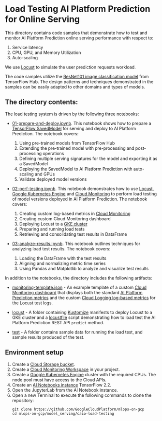 # Load Testing AI Platform Prediction for Online Serving

This directory contains code samples that demonstrate how to test and monitor AI Platform Prediction online serving performance with respect to:
1. Service latency
2. CPU, GPU, and Memory Utilization 
3. Auto-scaling

We use [Locust](locust.io) to simulate the user prediction requests workload. 

The code samples utilize the [ResNet101 image classification model](https://tfhub.dev/google/imagenet/resnet_v2_101/classification/4) from TensorFlow Hub. 
The design patterns and techniques demonstrated in the samples can be easily adapted to other domains and types of models.

## The directory contents:
The load testing system is driven by the following three notebooks:

* [01-prepare-and-deploy.ipynb](01-prepare-and-deployipynb). This notebook shows how to prepare a [TensorFlow SavedModel](https://www.tensorflow.org/guide/saved_model) for 
serving and deploy to AI Platform Prediction. The notebook covers:
    1. Using pre-trained models from TensorFlow Hub
    2. Extending the pre-trained model with pre-processing and post-processing operations 
    3. Defining multiple serving signatures for the model and exporting it as a SavedModel
    4. Deploying the SavedModel to AI Platform Prediction with auto-scaling and GPUs
    5. Validate deployed model versions

* [02-perf-testing.ipynb](02-perf-testing.ipynb). This notebook demonstrates how to use [Locust](locust.io), [Google Kubernetes Engine](https://cloud.google.com/kubernetes-engine) and [Cloud Monitoring](https://cloud.google.com/monitoring) to perform load testing of model versions deployed in AI Platform Prediction. 
The notebook covers:
    1. Creating custom log-based metrics in [Cloud Monitoring](https://cloud.google.com/monitoring)
    2. Creating custom Cloud Monitoring dashboard
    3. Deploying Locust to a [GKE cluster](https://cloud.google.com/kubernetes-engine)
    4. Preparing and running load tests
    5. Retrieving and consolidating test results in DataFrame

* [03-analyze-results.ipynb](03-analyze-results.ipynb). This notebook outlines techniques for analyzing load test results. 
The notebook covers:
    1. Loading the DataFrame with the test results
    2. Aligning and normalizing metric time series
    3. Using Pandas and Matplotlib to analyze and visualize test results

In addition to the notebooks, the directory includes the following artifacts:

* [monitoring-template.json](monitoring-template.json) - An example template of a custom [Cloud Monitoring dashboard](https://cloud.google.com/monitoring/dashboards) that displays both the standard [AI Platform Prediction metrics](https://cloud.google.com/monitoring/api/metrics_gcp#gcp-ml) and the custom [Cloud Logging log-based metrics](https://cloud.google.com/logging/docs/logs-based-metrics) for the Locust test logs.

* [locust](locust) - A folder containing [Kustomize](https://kustomize.io/) manifests to deploy Locust to a GKE cluster and a [locustfile](https://docs.locust.io/en/stable/writing-a-locustfile.html) script demonstrating how to load test the AI Platform Prediction REST API `predict` method.

* [test](test) - A folder contains sample data for running the load test, and sample results produced of the test.


## Environment setup

1. Create a [Cloud Storage bucket](https://cloud.google.com/storage/docs/creating-buckets).
2. Create a [Cloud Monitoring Workspace](https://cloud.google.com/monitoring/workspaces/create) in your project.
3. Create a [Google Kubernetes Engine](https://cloud.google.com/kubernetes-engine/docs/how-to/creating-a-cluster) cluster with the required CPUs. 
The node pool must have access to the Cloud APIs.
4. Create an [AI Notebooks instance](https://cloud.google.com/ai-platform/notebooks/docs/create-new) TensorFlow 2.2.
5. Open the JupyterLab from the AI Notebook instance.
6. Open a new Terminal to execute the following commands to clone the repository:
    ```
    git clone https://github.com/GoogleCloudPlatform/mlops-on-gcp
    cd mlops-on-gcp/model_serving/caio-load-testing
    ```




